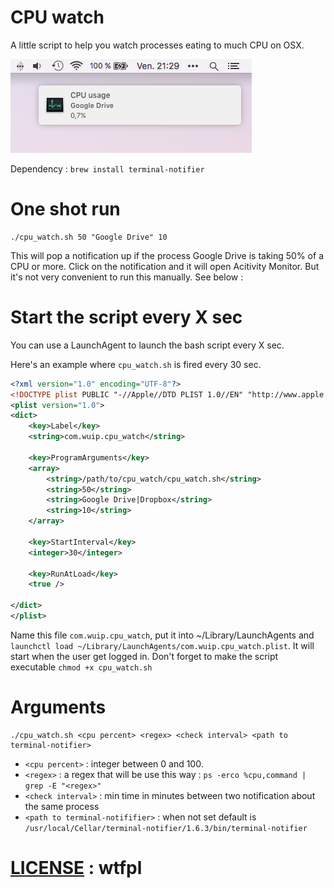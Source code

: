 CPU watch
=========

A little script to help you watch processes eating to much CPU on OSX.

![screenshot](screen.png)

Dependency : `brew install terminal-notifier`

# One shot run
```
./cpu_watch.sh 50 "Google Drive" 10
```
This will pop a notification up if the process Google Drive is taking 50% of
a CPU or more. Click on the notification and it will open Acitivity Monitor.
But it's not very convenient to run this manually. See below :

# Start the script every X sec
You can use a LaunchAgent to launch the bash script every X sec.

Here's an example where `cpu_watch.sh` is fired every 30 sec.
```xml
<?xml version="1.0" encoding="UTF-8"?>
<!DOCTYPE plist PUBLIC "-//Apple//DTD PLIST 1.0//EN" "http://www.apple.com/DTDs/PropertyList-1.0.dtd">
<plist version="1.0">
<dict>
    <key>Label</key>
    <string>com.wuip.cpu_watch</string>

    <key>ProgramArguments</key>
    <array>
        <string>/path/to/cpu_watch/cpu_watch.sh</string>
        <string>50</string>
        <string>Google Drive|Dropbox</string>
        <string>10</string>
    </array>

    <key>StartInterval</key>
    <integer>30</integer>

    <key>RunAtLoad</key>
    <true />

</dict>
</plist>
```
Name this file `com.wuip.cpu_watch`,
put it into ~/Library/LaunchAgents and
`launchctl load ~/Library/LaunchAgents/com.wuip.cpu_watch.plist`.
It will start when the user get logged in.
Don't forget to make the script executable `chmod +x cpu_watch.sh`

# Arguments
```
./cpu_watch.sh <cpu percent> <regex> <check interval> <path to terminal-notifier>
```

- `<cpu percent>` : integer between 0 and 100.
- `<regex>` : a regex that will be use this way : `ps -erco %cpu,command | grep -E "<regex>"`
- `<check interval>` : min time in minutes between two notification about the same process
- `<path to terminal-notififier>` : when not set default is `/usr/local/Cellar/terminal-notifier/1.6.3/bin/terminal-notifier`

# [LICENSE](LICENSE) : wtfpl

